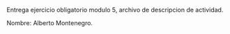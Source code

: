 Entrega ejercicio obligatorio modulo 5,
archivo de descripcion de actividad.


Nombre: Alberto Montenegro.